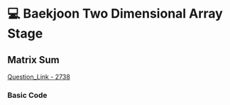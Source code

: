 # 💻 Baekjoon Two Dimensional Array Stage

## Matrix Sum

[Question_Link - 2738](https://www.acmicpc.net/problem/2738)

### Basic Code

```rust

```